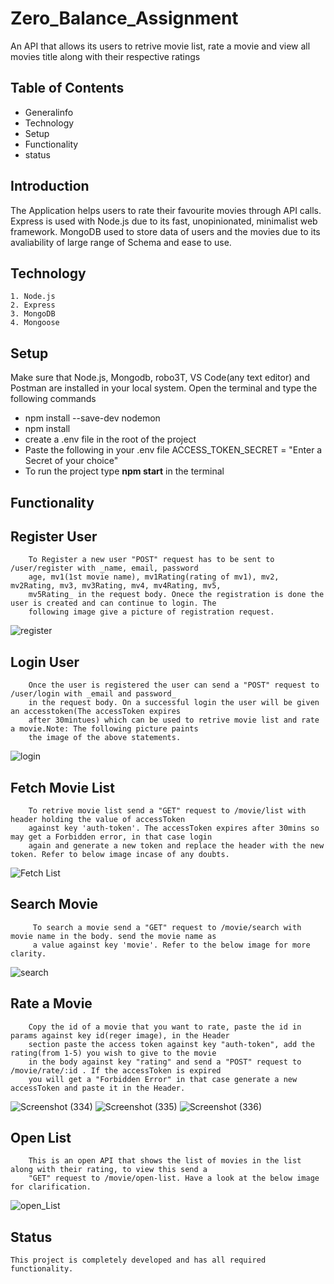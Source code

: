 # Zero_Balance_Assignment

An API that allows its users to retrive movie list, rate a movie and view all movies title along with their respective ratings

## Table of Contents
* Generalinfo
* Technology
* Setup
* Functionality
* status

## Introduction
    
  The Application helps users to rate their favourite movies through API calls. Express is used with Node.js due to its fast, 
  unopinionated, minimalist web framework. MongoDB used to store data of users and the movies due to its avaliability of large
  range of Schema and ease to use. 
    
## Technology
    1. Node.js
    2. Express
    3. MongoDB
    4. Mongoose

## Setup
   Make sure that Node.js, Mongodb, robo3T, VS Code(any text editor) and Postman are installed in your local system. 
   Open the terminal and type the following commands
   * npm install --save-dev nodemon
   * npm install
   * create a .env file in the root of the project
   * Paste the following in your .env file
        ACCESS_TOKEN_SECRET = "Enter a Secret of your choice"
   * To run the project type **npm start** in the terminal

## Functionality

   ## Register User 
        To Register a new user "POST" request has to be sent to /user/register with _name, email, password
        age, mv1(1st movie name), mv1Rating(rating of mv1), mv2, mv2Rating, mv3, mv3Rating, mv4, mv4Rating, mv5,
        mv5Rating_ in the request body. Onece the registration is done the user is created and can continue to login. The 
        following image give a picture of registration request.
![register](https://user-images.githubusercontent.com/76957372/167250441-1bed146e-669b-4e72-b952-3028de2227e2.png)

   ## Login User
        Once the user is registered the user can send a "POST" request to /user/login with _email and password_ 
        in the request body. On a successful login the user will be given an accesstoken(The accessToken expires 
        after 30mintues) which can be used to retrive movie list and rate a movie.Note: The following picture paints 
        the image of the above statements.
 ![login](https://user-images.githubusercontent.com/76957372/167250519-2c507b6f-7d32-4bb1-ba6d-573e5625935c.png)
   ## Fetch Movie List      
        To retrive movie list send a "GET" request to /movie/list with header holding the value of accessToken
        against key 'auth-token'. The accessToken expires after 30mins so may get a Forbidden error, in that case login
        again and generate a new token and replace the header with the new token. Refer to below image incase of any doubts.
 ![Fetch List](https://user-images.githubusercontent.com/76957372/167250917-46994ef6-0d04-4d7f-b090-7375a9246b88.png)
   ## Search Movie
         To search a movie send a "GET" request to /movie/search with movie name in the body. send the movie name as
         a value against key 'movie'. Refer to the below image for more clarity.
![search](https://user-images.githubusercontent.com/76957372/167251238-7fd86c57-721b-4227-9314-885b3e14b53e.png)
   ## Rate a Movie
        Copy the id of a movie that you want to rate, paste the id in params against key id(reger image), in the Header
        section paste the access token against key "auth-token", add the rating(from 1-5) you wish to give to the movie
        in the body against key "rating" and send a "POST" request to /movie/rate/:id . If the accessToken is expired
        you will get a "Forbidden Error" in that case generate a new accessToken and paste it in the Header.
![Screenshot (334)](https://user-images.githubusercontent.com/76957372/167251321-80bc1b9e-b5e9-4cd7-91d2-40d10095cb51.png)
![Screenshot (335)](https://user-images.githubusercontent.com/76957372/167251329-499aa8ad-4755-4d09-bfdb-46d088ec89ca.png)
![Screenshot (336)](https://user-images.githubusercontent.com/76957372/167251337-99bdfe33-b09c-4fd3-9d31-9df62d8635f9.png)
   ## Open List
        This is an open API that shows the list of movies in the list along with their rating, to view this send a 
        "GET" request to /movie/open-list. Have a look at the below image for clarification.
![open_List](https://user-images.githubusercontent.com/76957372/167251022-bf148141-7cbf-4ef5-be54-006bb40468b9.png)




## Status
    This project is completely developed and has all required functionality. 
